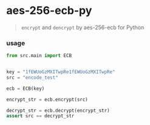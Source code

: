 # aes-256-ecb-py
> `encrypt` and `dencrypt` by aes-256-ecb for Python

### usage
```python
from src.main import ECB


key = "1fEWUoGzMXITwpRe1fEWUoGzMXITwpRe"
src = "encode_test"

ecb = ECB(key)

encrypt_str = ecb.encrypt(src)

decrypt_str = ecb.decrypt(encrypt_str)
assert src == decrypt_str
```
